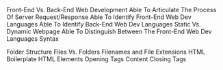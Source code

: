 Front-End Vs. Back-End Web Development
Able To Articulate The Process Of Server Request/Response
Able To Identify Front-End Web Dev Languages
Able To Identify Back-End Web Dev Languages
Static Vs. Dynamic Webpage
Able To Distinguish Between The Front-End Web Dev Languages Syntax

Folder Structure
Files Vs. Folders
Filenames and File Extensions
HTML Boilerplate
HTML Elements
Opening Tags
Content
Closing Tags
